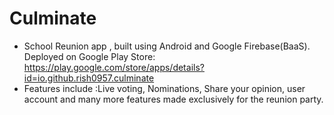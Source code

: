 # Culminate
- School Reunion app , built using Android and Google
Firebase(BaaS). Deployed on Google Play Store: https://play.google.com/store/apps/details?id=io.github.rish0957.culminate
- Features include :Live voting, Nominations, Share your opinion, user account and many more features made
exclusively for the reunion party.
